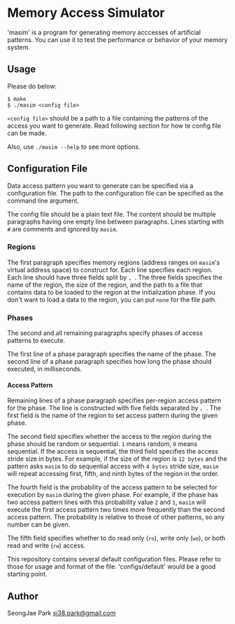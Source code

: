 Memory Access Simulator
=======================

'masim' is a program for generating memory acccesses of artificial patterns.
You can use it to test the performance or behavior of your memory system.


Usage
-----

Please do below:

```
$ make
$ ./masim <config file>
```

`<config file>` should be a path to a file containing the patterns of the
access you want to generate.  Read following section for how te config file can
be made.

Also, use `./masim --help` to see more options.


Configuration File
------------------

Data access pattern you want to generate can be specified via a configuration
file.  The path to the configuration file can be specified as the command line
argument.

The config file should be a plain text file.  The content should be multiple
paragraphs having one empty line between paragraphs.  Lines starting with `#`
are comments and ignored by `masim`.

### Regions

The first paragraph specifies memory regions (address ranges on `masim`'s
virtual address space) to construct for.  Each line specifies each region.
Each line should have three fields split by `, `.  The three fields specifies
the name of the region, the size of the region, and the path to a file that
contains data to be loaded to the region at the initialization phase.  If you
don't want to load a data to the region, you can put `none` for the file path.


### Phases

The second and all remaining paragraphs specify phases of access patterns to
execute.

The first line of a phase paragraph specifies the name of the phase.  The
second line of a phase paragraph specifies how long the phase should executed,
in milliseconds.

#### Access Pattern

Remaining lines of a phase paragraph specifies per-region access pattern for
the phase.  The line is constructed with five fields separated by `, `.  The
first field is the name of the region to set access pattern during the given
phase.

The second field specifies whether the access to the region during the phase
should be random or sequential.  `1` means random, `0` means sequential.  If
the access is sequential, the third field specifies the access stride size in
bytes.  For example, if the size of the region is `12 bytes` and the pattern
asks `masim` to do sequential access with `4 bytes` stride size, `masim` will
repeat accessing first, fifth, and ninth bytes of the region in the order.

The fourth field is the probability of the access pattern to be selected for
execution by `masim` during the given phase.  For example, if the phase has two
access pattern lines with this probability value `2` and `1`, `masim` will
execute the first access pattern two times more frequently than the second
access pattern.  The probability is relative to those of other patterns, so any
number can be given.

The fifth field specifies whether to do read only (`ro`), write only (`wo`), or
both read and write (`rw`) access.

This repository contains several default configuration files.  Please refer to
those for usage and format of the file.  'configs/default' would be a good
starting point.


Author
------

SeongJae Park <sj38.park@gmail.com>
